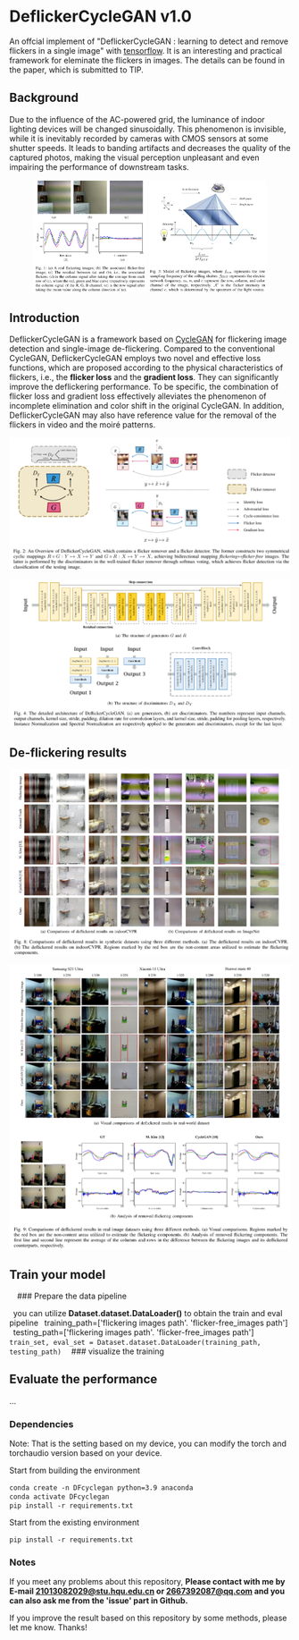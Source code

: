 # **DeflickerCycleGAN v1.0**
An offcial implement of "DeflickerCycleGAN : learning to detect and remove flickers in a single image" with [tensorflow](https://www.tensorflow.org/).
It is an interesting and practical framework for eleminate the flickers in images. The details can be found in the paper, which is submitted to TIP.

## **Background**
Due to the influence of the AC-powered grid, the luminance of indoor lighting devices will be changed sinusoidally. This phenomenon is invisible, while it is inevitably
recorded by cameras with CMOS sensors at some shutter speeds. It leads to banding artifacts and decreases the quality of the captured photos, making the visual
perception unpleasant and even impairing the performance of downstream tasks.

<div align=center><img src="/Figs/flicker.png" width="40.2%" alt=""/>  <img src="/Figs/reason.png" width="41.97%" alt=""/></div>

## **Introduction**
DeflickerCycleGAN is a framework based on [CycleGAN](https://arxiv.org/pdf/1703.10593.pdf) for flickering image detection and single-image de-flickering. Compared to the conventional CycleGAN, DeflickerCycleGAN employs two novel and effective loss functions, which are proposed according to the physical characteristics of flickers, i.e., the **flicker loss** and the **gradient loss**. They can significantly improve the deflickering performance. To be specific, the combination of flicker loss and gradient loss effectively alleviates the phenomenon of incomplete elimination and color shift in the original CycleGAN. In addition, DeflickerCycleGAN may also have reference value for the removal of the flickers in video and the moiré patterns.

![Overviwes of DeflickerCycleGAN](/Figs/framework.png)

![Overviwes of DeflickerCycleGAN](/Figs/model.png)

## De-flickering results

![Overviwes of DeflickerCycleGAN](/Figs/syn.png)

![Overviwes of DeflickerCycleGAN](/Figs/photo.png)

## Train your model
&emsp;### Prepare the data pipeline

&ensp;you can utilize **Dataset.dataset.DataLoader()** to obtain the train and eval pipeline
&ensp;training_path=['flickering images path'. 'flicker-free_images path']
&ensp;testing_path=['flickering images path'. 'flicker-free_images path']
&ensp;```
      train_set, eval_set = Dataset.dataset.DataLoader(training_path, testing_path)
      ```
&emsp;### visualize the training 
## Evaluate the performance
 ...
### Dependencies
Note: That is the setting based on my device, you can modify the torch and torchaudio version based on your device.

Start from building the environment
```
conda create -n DFcyclegan python=3.9 anaconda
conda activate DFcyclegan
pip install -r requirements.txt
```

Start from the existing environment
```
pip install -r requirements.txt
```

### Notes

If you meet any problems about this repository, **Please contact with me by E-mail <21013082029@stu.hqu.edu.cn> or <2667392087@qq.com> and you can also ask me from the 'issue' part in Github.** 

If you improve the result based on this repository by some methods, please let me know. Thanks!
